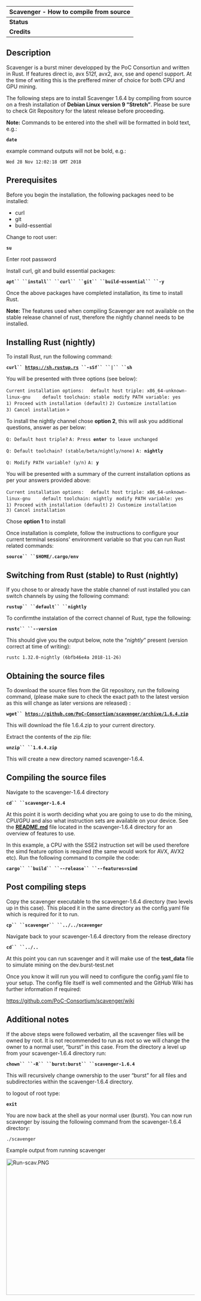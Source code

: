 <languages></languages>

| Scavenger - How to compile from source |
|----------------------------------------|
| **Status**                             |
| **Credits**                            |

Description
-----------

Scavenger is a burst miner developped by the PoC Consortiun and written in Rust. If features direct io, avx 512f, avx2, avx, sse and opencl support. At the time of writing this is the preffered miner of choice for both CPU and GPU mining.

The following steps are to install Scavenger 1.6.4 by compiling from source on a fresh installation of **Debian Linux version 9 “Stretch”**. Please be sure to check Git Repository for the latest release before proceeding.

**Note:** Commands to be entered into the shell will be formatted in bold text, e.g.:

**`date`**

example command outputs will not be bold, e.g.:

`Wed 28 Nov 12:02:18 GMT 2018`

Prerequisites
-------------

Before you begin the installation, the following packages need to be installed:

-   curl
-   git
-   build-essential

Change to root user:

**`su`**

Enter root password

Install curl, git and build essential packages:

**`apt`` ``install`` ``curl`` ``git`` ``build-essential`` ``-y`**

Once the above packages have completed installation, its time to install Rust.

**Note:** The features used when compiling Scavenger are not available on the stable release channel of rust, therefore the nightly channel needs to be installed.

Installing Rust (nightly)
-------------------------

To install Rust, run the following command:

**`curl`` `[`https://sh.rustup.rs`](https://sh.rustup.rs)` ``-sSf`` ``|`` ``sh`**

You will be presented with three options (see below):

`Current installation options:`
`  default host triple: x86_64-unknown-linux-gnu`
`    default toolchain: stable`
` modify PATH variable: yes`
`1) Proceed with installation (default)`
`2) Customize installation`
`3) Cancel installation`
`>`

To install the nightly channel chose **option 2**, this will ask you additional questions, answer as per below:

`Q: Default host triple?`
`A: Press `**`enter`**` to leave unchanged`

`Q: Default toolchain? (stable/beta/nightly/none)`
`A: `**`nightly`**

`Q: Modify PATH variable? (y/n)`
`A: `**`y`**

You will be presented with a summary of the current installation options as per your answers provided above:

`Current installation options:`
`  default host triple: x86_64-unknown-linux-gnu`
`    default toolchain: nightly`
` modify PATH variable: yes`
`1) Proceed with installation (default)`
`2) Customize installation`
`3) Cancel installation`

Chose **option 1** to install

Once installation is complete, follow the instructions to configure your current terminal sessions' environment variable so that you can run Rust related commands:

**`source`` ``$HOME/.cargo/env`**

Switching from Rust (stable) to Rust (nightly)
----------------------------------------------

If you chose to or already have the stable channel of rust installed you can switch channels by using the following command:

**`rustup`` ``default`` ``nightly`**

To confirmthe instalation of the correct channel of Rust, type the following:

**`rustc`` ``--version`**

This should give you the output below, note the “*nightly*” present (version correct at time of writing):

`rustc 1.32.0-nightly (6bfb46e4a 2018-11-26)`

Obtaining the source files
--------------------------

To download the source files from the Git repository, run the following command, (please make sure to check the exact path to the latest version as this will change as later versions are released) :

**`wget`` `[`https://github.com/PoC-Consortium/scavenger/archive/1.6.4.zip`](https://github.com/PoC-Consortium/scavenger/archive/1.6.4.zip)**

This will download the file 1.6.4.zip to your current directory.

Extract the contents of the zip file:

**`unzip`` ``1.6.4.zip`**

This will create a new directory named scavenger-1.6.4.

Compiling the source files
--------------------------

Navigate to the scavenger-1.6.4 directory

**`cd`` ``scavenger-1.6.4`**

At this point it is worth deciding what you are going to use to do the mining, CPU/GPU and also what instruction sets are available on your device. See the **[README.md](https://github.com/PoC-Consortium/scavenger/tree/1.6.4#scavenger---burstminer-in-rust)** file located in the scavenger-1.6.4 directory for an overview of features to use.

In this example, a CPU with the SSE2 instruction set will be used therefore the simd feature option is required (the same would work for AVX, AVX2 etc). Run the following command to compile the code:

**`cargo`` ``build`` ``--release`` ``--features=simd`**

Post compiling steps
--------------------

Copy the scavenger executable to the scavenger-1.6.4 directory (two levels up in this case). This placed it in the same directory as the config.yaml file which is required for it to run.

**`cp`` ``scavenger`` ``../../scavenger`**

Navigate back to your scavenger-1.6.4 directory from the release directory

**`cd`` ``../..`**

At this point you can run scavenger and it will make use of the **test\_data** file to simulate mining on the dev.burst-test.net

Once you know it will run you will need to configure the config.yaml file to your setup. The config file itself is well commented and the GitHub Wiki has further information if required:

<https://github.com/PoC-Consortium/scavenger/wiki>

Additional notes
----------------

If the above steps were followed verbatim, all the scavenger files will be owned by root. It is not recommended to run as root so we will change the owner to a normal user, “burst” in this case. From the directory a level up from your scavenger-1.6.4 directory run:

**`chown`` ``-R`` ``burst:burst`` ``scavenger-1.6.4`**

This will recursively change ownership to the user “burst” for all files and subdirectories within the scavenger-1.6.4 directory.

to logout of root type:

**`exit`**

You are now back at the shell as your normal user (burst). You can now run scavenger by issuing the following command from the scavenger-1.6.4 directory:

`./scavenger`

Example output from running scavenger

<img src="Run-scav.PNG" title="Run-scav.PNG" alt="Run-scav.PNG" width="709" height="364" />
